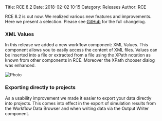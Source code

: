 Title: RCE 8.2
Date: 2018-02-02 10:15
Category: Releases
Author: RCE

RCE 8.2 is out now. We realized various new features and improvements. Here we present a selection.
Please see [GitHub](https://github.com/rcenvironment/rce/wiki/Changelog:-8.x.x-Releases) for the full changelog.

### XML Values

In this release we added a new workflow component: XML Values. This component allows you to easily access the content of XML files. Values can be inserted into a file or extracted from a file using the XPath notation as known from other components in RCE. Moreover the XPath chooser dialog was enhanced.

![Photo]({attach}images/release-8.2.0/xmlValues.png)

### Exporting directly to projects

As a usability improvement we made it easier to export your data directly into projects. This comes into effect in the export of simulation results from the Workflow Data Browser and when writing data via the Output Writer component.